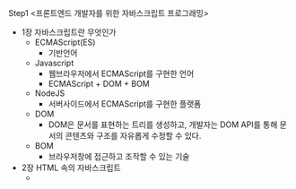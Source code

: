 Step1 <프론트엔드 개발자를 위한 자바스크립트 프로그래밍>

- 1장 자바스크립트란 무엇인가
  - ECMAScript(ES)
    - 기반언어
  - Javascript
    - 웹브라우저에서 ECMAScript를 구현한 언어
    - ECMAScript + DOM + BOM
  - NodeJS
    - 서버사이드에서 ECMAScript를 구현한 플랫폼
  - DOM
    - DOM은 문서를 표현하는 트리를 생성하고, 개발자는 DOM API를 통해 문서의 콘텐츠와 구조를 자유롭게 수정할 수 있다.
  - BOM
    - 브라우저창에 접근하고 조작할 수 있는 기술
- 2장 HTML 속의 자바스크립트
  - <script> 태그의 로딩
    - 여러 <script>가 있으면 위에서부터 순서대로 로딩된다.
    - <script> 태그에 defer 속성을 쓰면 페이지 렌더링 후에 로딩한다.
    - <script> 태그에 async 속성을 쓰면 비동기로 렌더링한다.
  - <script> 태그의 위치
    - <head></head> 안에 있으면 페이지 렌더링을 지연시킨다.
    - <body></body> 맨 끝에 넣으면 페이지 렌더링이 먼저 실행된다.
  - 외부파일(src속성)의 장점
    - js코드 관리가 쉽다.
    - 브라우저가 외부파일을 캐싱한다.
  - 문서모드 주의
    - 기본은 비표준 쿽스모드
    - HTML5에서 <!DOCTYPE html>로 시작하면 표준모드
  - <noscript> 태그
    - 자바스크립트 기능이 꺼졌거나 지원하지 않는 브라우저에서 <noscript></noscript> 안에 있는 내용을 보여주게 한다.
- 3장 언어의 기초
  - 문법
    - 스트릭트 모드
      - 파일이나 함수 첫줄에 "use strict"
      - 스트릭트 모드에서는 안전하지 않은 동작이 예상되는 곳에서 에러를 발생시킨다.
    - 문장의 끝에 세미콜론을 꼭 쓰자.
      - 세미콜론을 안 쓰면 자바스크립트 압축 과정에서 문제가 발생할 수 있다.
  - 변수
    - 함수에선 되도록 변수 선언에 var를 쓰자.
      - 의도를 명확히 할 수 있고, 실수를 예방한다.
  - 데이터타입
    - 원시타입
      - Boolean(true, false)
      - String("a", ...)
      - Number(1, 1.0, ...)
      - Object({a:1}, ...)
      - Null(null)
      - Undefined(undefined)
    - typeof 반환값
      - Boolean : "boolean"
      - String : "string"
      - Number(Infinity, -Infinity, NaN 포함) : "number"
      - Object(Null 포함) : "object"
      - Undefined : "undefined"
      - Function : "function"
    - Boolean() 반환값
      - Boolean : false -> false
      - String : "" -> false
      - Number
        - 0 -> false
        - NaN -> false
      - Object : null -> false
      - Undefined : 항상 -> false
    - 부동소수점 타입의 비교연산을 주의하자.
      - 0.1 + 0.2 == 0.3 // false
    - isNaN() 반환값
      - Boolean : 항상 -> false
      - String
        - "" -> false
        - 숫자로 만들 수 있으면 -> false
      - Number : NaN -> true
      - Object
        - null -> false
        - 그 외 -> valueOf() 값에 따라 결정
      - Undefined : 항상 -> true
    - Number() 함수의 반환값
      - Boolean
        - true -> 1
        - false -> 0
      - String
        - "" -> 0
        - 숫자로 만들 수 있으면 -> 숫자
        - 그 외 -> NaN
      - Number
        - 값 그대로
      - Object
        - null -> 0
        - 그 외 -> valueOf() 값
      - Undefined : 항상 -> NaN
    - 숫자 파싱 함수
      - 문자열을 숫자로 바꿀 때 사용한다.
      - 항상 10진수 기준으로 파싱한다.
      - parseInt() 반환값
        - "" -> NaN
        - "1234blue" -> 1234
        - "0xA" -> 10
        - parseInt(A, 16) -> 10
        - parseInt()의 두번째 매개변수(진법)를 꼭 넣자.
          - 혹시 모를 에러를 예방하기 위해
      - parseFloat() 반환값
        - "" -> NaN
        - "0xA" -> 0
        - "22.5.34" -> 22.5
        - "10.0" -> 10
        - parseFloat()은 진법 매개변수가 없다.
    - Number.toString() 반환값
      - 첫번째 매개변수(진법)에 따라 출력이 다르다.
      - n = 10;
      - n.toString() -> "10"
      - n.toString(2) -> "1010"
      - n.toString(5) -> "20"
    - String() 반환값
      - 항상 문자열을 반환한다.
      - Boolean : 항상 -> "불리언값"
      - Number : 항상 -> "숫자값"
      - String : 항상 -> 값 그대로
      - Object
        - null -> "null"
        - 그 외 -> toString() 값
      - Undefined :  항상 -> "undefined"
    - Object
      - 모든 객체의 원형
      - 메소드
        - constructor() : 생성자
        - hasOwnProperty(propertyName) : 
        - isPrototypeOf(object)
        - propertyIsEnumerable(propertyName)
        - toLocaleString()
        - toString()
        - valueOf()
    - 비트 연산자(|, &, >>, <<, >>>, <<<)
      - 양의 정수 10의 표현은 1010
      - 음의 정수 10의 표현은 1010 -> 1의 보수 -> 1 더하기
      - Number(10).toString(2) -> "1010"
      - Number(-10).toString(2) -> "-1010"
      - 비트 NOT 연산자의 반환값
        - 숫자 부호를 바꾼 후 1을 뺀 결과
        - ~25 // -26
        - ~-26 // 25
      - 시프트 연산자의 반환값
        - 2 << 5 // 64 = 2^6
        - 64 >> 5 // 2 = 2^1
    - 논리 연산자(!, &&, ||)
      - 논리 NOT 연산자의 반환값
        - Boolean()의 반대값
      - 논리 AND 연산자의 반환값
        - Boolean(첫번째 피연산자)가 true면 -> 두번째 피연산자를 반환
        - Boolean(첫번째 피연산자)가 false면 -> 첫번째 피연산자를 반환
      - 논리 OR 연산자의 반환값U
        - Boolean(첫번째 피연산자)가 true면 -> 첫번째 피연산자를 반환
        - Boolean(첫번째 피연산자)가 false면 -> 두번째 피연산자를 반환
    - 비교 연산자(<=, >=, <, >)의 반환값
      - isNaN(두 피연산자)이 false면 -> 숫자로 바꾸어 비교한다.
      - isNaN(두 피연산자)이 true이고 피연산자 둘 다 문자열이면 -> 아스키코드값으로 비교한다.
      - isNaN(두 피연산자)에서 하나는 false이고 하나는 객체면 -> 객체의 valueOf()와 비교한다.
      - isNaN(두 피연산자)에서 하나라도 true면 -> 항상 false
    - 동일 연산자(==)의 반환값
      - 피연산자를 비교하기 전에 타입을 강제변환 시킨다. (type coercion)
      - isNaN(두 피연산자)이 false면 -> 숫자로 바꾸어 비교한다.
      - isNaN(두 피연산자)이 true이고 피연산자 둘 다 문자열이면 -> 아스키코드값으로 비교한다.
      - isNaN(두 피연산자)에서 하나는 false이고 하나는 객체면 -> 객체의 valueOf()와 비교한다.
      - isNaN(두 피연산자)에서 하나라도 true면 -> 항상 false
      - 두 피연산자가 모두 객체면 -> 두 객체의 참조로 비교한다.
      - 예외적으로 null, undefined는 -> 다른 값으로 변환하지 않고 비교한다.
      - 예외적으로 null == undefined -> true
    - 일치 연산자(===)의 반환값
      - 타입을 강제변환 시키지 않고 비교한다.
      - 두 피연산자가 모두 객체면 -> 두 객체의 참조로 비교한다.
      - 예상하기 어려운 에러 발생을 예방하기 위해 일치 연산자를 쓰자.
    - 
  - 문장
    - with문의 성능
      - 성능에 악영향이 있고 디버깅도 어렵기 때문에 쓰지 않는 게 좋다.
    - switch문의 유연함
      - case절에 표현식을 쓸 수 있어서 유연하다.
  - 함수
    - 매개변수가 유연하다.
      - js의 함수 매개변수는 arguments라는 배열로 들어오기 때문에 시그니처에서 선언된 개수와 상관 없이 매개변수를 마음대로 넘길 수 있다.
      - function fun(a, b) {...} 에서 arguments[1] = 10으로 바꾸면 b도 10이 된다. 하지만 b = 20으로 바꾸면 arguments[1]은 바뀌지 않는다. arguments에서 이름붙은 매개변수로의 단방향 반영이기 때문이다.
    - 오버로딩이 없다.
      - 함수명만 같으면 마지막 함수가 이전 함수를 덮어쓴다.
- 4장 변수와 스코프, 메모리
  - 원시값과 참조값
    - 종류
      - 원시값 : 원시타입의 값, String도 원시값
        - 스택에 저장된다.
      - 참조값 : 객체
        - 힙에 저장된다.
    - 동적 프로퍼티는 객체만 가질 수 있다.
      - name = "Coo";
      - name.age = 27; 
      - alert(name.age); // "undefined"
    - 원시값은 값복사, 참조값은 참조복사
    - typeof와 instanceof
      - 원시값의 타입판별은 typeof로 충분하다.
      - 참조값의 타입판별은 instanceof로 한다.
      - 원시값에 instanceof를 사용하면 항상 -> false
    - typeof Boolean(), String(), Number() vs typeof new Boolean(), new String(), new Number()
      - "boolean" vs "object"
      - "string" vs "object"
      - "number" vs "object"
  - 실행 컨텍스트와 스코프
    - 전역 컨텍스트
      - 웹브라우저에서는 window라고 부른다.
    - 함수 컨텍스트
      - 함수를 실행하면 컨텍스트스택에 함수 컨텍스트가 쌓인다.
    - 문장 컨텍스트
      - 중괄호가 예약어 if 뒤에 쓰였다면 문장 컨텍스트
    - 표현식 컨텍스트
      - 중괄호가 할당 연산자 뒤에 쓰였다면 (객체 리터럴 표기법) 표현식 컨텍스트
    - 스코프체인
      - 코드를 실행하면 변수객체에 스코프체인이 만들어지는데, 스코프체인의 맨 뒷쪽에 있는 전역 컨텍스트까지 식별자 이름을 검색한다.
    - 다른 언어와 달리 블록레벨 스코프가 없다.
  - 가비지 컬렉션
    - mark and sweep
      - 현재 사용하지 않는 값에 표시를 남겨서 메모리를 회수하는 방식
    - reference counting
      - 순환참조의 문제가 있어서 모든 웹브라우저는 mark and sweep을 사용한다.
  - 메모리 관리
    - 웹브라우저의 가용 메모리는 데스크탑 가용 메모리에 비해 적다. 웹브라우저가 시스템 메모리를 전부 사용해서 운영체제를 다운시키는 일을 방지하기 위해
    - 전역변수의 사용을 마치면 null처리 해주는 게 좋다.
- 5장 참조타입
  - Object 타입
    - 객체 생성
      - 객체를 생성할 땐 new 연산자 뒤에 생성자(팩토리 함수) Object()를 쓴다.
      - 어파치 생성되는 게 객체라서 new는 생략해도 똑같다.
    - 객체 리터럴 표기법의 장점
      - o = {a:1,b:2}
      - 여러 프로퍼티를 가진 객체를 쉽게 정의할 수 잇도록 디자인된 표기법
      - 함수에 옵션 매개변수를 여러 개 넘길 때 유용하다.
    - 객체 프로퍼티에 접근하는 방법
      - 점. 표기법
        - 일반적인 접근법
      - 대괄호[] 표기법
        - 프로퍼티 이름에 변수가 필요할 때나 프로퍼티 이름에 문법에러를 일으키는 문자가 들어있을 때만 쓰는 게 좋다.
  - Array 타입
    - 객체 생성
      - a = new Array(), a = []
      - 어파치 생성되는 게 객체라서 new는 생략해도 똑같다.
    - 생성자 매개변수
      - a = new Array(3) // 길이가 3인 배열
      - a = new Array(1, 2) // 길이가 2인 배열
    - 객체 접근법
      - a.[index]
      - 인덱스에 길이보다 큰 값을 넣어서 쓰면 배열의 길이가 늘어난다.
      - a.length값을 바꿔도 새 값에 따라 길이가 조절된다.
    - 프레임이 여러 개일 때 배열 감지
      - 프레임이 2개라면 Array 생성자도 2개다.
      - 배열을 한 프레임에서 다른 프레임으로 전달했다면 다른 생성자 함수를 가지기 때문에 instanceof Array 표현식이 원하는 값을 반환하지 않는다.
      - ES5에서는 Array.isArray() 메서드를 제공한다. 주어진 값이 배열인지 아닌지 실행 컨텍스트와 상관 없이 알려준다.
    - 다른 자료구조처럼 동작
      - 스택
        - 뒤에서 넣고 push(), 뒤에서 뺀다 pop()
      - 큐
        - 뒤에서 넣고 push(), 앞에서 뺀다 shift()
      - 데크
        - 뒤에서 넣고 push(), 앞에서 뺀다 shift, 앞에서 넣고 unshift(), 앞에서 넣고 unshift(), 뒤에서 뺀다 pop()
    - 정렬
      - sort(), reverse()
      - 각 데이터를 String()을 통해 문자열로 변환 후 비교하므로 숫자로만 이루어진 배열도 상식적이지 않은 결과를 낼 수 있다. 이런 경우 비교 함수를 넣어 비교하게 할 수 있다.
    - 배열 조작
      - concat()
        - 원본 배열을 복사해서 새 배열을 반환한다.
        - 매개변수가 배열이든 값이든 새 배열에 뒤에 추가한다.
      - slice()
        - 원본 배열의 일부를 복사해서 새 배열로 반환한다.
        - 배개변수로 음수를 넘길 수 있다.
      - splice()
        - 삭제된 배열이 있으면 삭제된 배열을 반환한다. 삭제된 배열이 없으면 빈 배열을 반환한다.
        - 부분 삭제(매개변수 2개)
        - 부분 삽입(매개변수 3개 이상)
        - 부분 대체(매개변수 3개 이상)
    - 위치 알아내기
      - ES5부터 적용
      - indexOf()
      - lastIndexOf()
    - 반복
      - ES5부터 적용
      - some() -> boolean
      - every() -> boolean
      - filter() -> new []
      - forEach() -> undefined
      - map() -> new []
    - 배열을 하나의 값으로 만들기
      - reduce()
        - 배열의 처음부터 마지막 순으로 순회
      - reduceRight()
        - 배열의 마지막에서 처음 순으로 순회
  - Date 타입
    - 객체 생성
      - new Date()
      - 어파치 생성되는 게 객체라서 new는 생략해도 똑같다.
    - 문자열을 Date 객체로
      - 생성자 매개변수로, 또는 Date.parse(), Date.UTC()
      - parse() 매개변수 포맷
        - 월/일/년(1/14/2004)
        - 월이름 일, 년(January 14, 2004)
        - 요일 월이름 일 년 시:분:초 타임존(Tue January 14 2004 00:00:00 GMT-0700)
        - YYYY-MM-DDTHH:mm:ss.sssZ(2004-01-14T00:00:00)
        - 올바른 포맷이 아니면 NaN를 반환한다.
      - UTC() 매개변수 포맷
        - 필수 매개변수는 년과 월
        - Date.UTC(2005, 4, 5, 17, 55, 55) // 2005년 5월 5일 5시 55분 55초
        - Date.UTC(2005, 4) // 2005년 5월 1일 0시 0분 0초
      - 생성자 매개변수에 parse() 포맷의 문자열을 넘기면 parse()를 호출하고, UTC() 포맷의 문자열을 넘기면 UTC()를 호출한다.
      - GTM과 UTC는 초의 소수점 단위에서만 차이가 나기 때문에 거의 같다고 보면 된다. UTC가 표준인데 아직 GMT도 많이 쓰이고 있다.
    - ES5에서 추가된 현재 시간
      - Date.now()
    - 오버로딩 메소드
      - toLocaleString() -> 지역에 맞춘 시간 설명
      - toString() -> 시간 설명
      - valueOf() -> 1970.1.1 이후 밀리초
    - 기타 날짜 표시
      - toDateString()
      - toTimeString()
      - toLocaleDateString()
      - toLocaleTimeString()
      - toUTCString()
    - 시간 getter/setter
      - getXXX(), getUTCXXX(), setXXX(), setUTCXXX()
